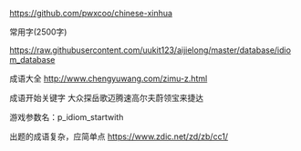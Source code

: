 https://github.com/pwxcoo/chinese-xinhua

常用字(2500字)

https://raw.githubusercontent.com/uukit123/aijielong/master/database/idiom_database

成语大全
http://www.chengyuwang.com/zimu-z.html


成语开始关键字
大众探岳歌迈腾速高尔夫蔚领宝来捷达

游戏参数名：p_idiom_startwith

出题的成语复杂，应简单点
https://www.zdic.net/zd/zb/cc1/
